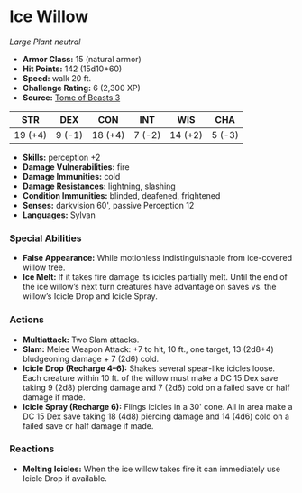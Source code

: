 # Ice Willow

*Large* *Plant* *neutral*

- **Armor Class:** 15 (natural armor)
- **Hit Points:** 142 (15d10+60)
- **Speed:** walk 20 ft.
- **Challenge Rating:** 6 (2,300 XP)
- **Source:** [Tome of Beasts 3](https://koboldpress.com/kpstore/product/tome-of-beasts-2-for-5th-edition/)

| STR | DEX | CON | INT | WIS | CHA |
| --- | --- | --- | --- | --- | --- |
| 19 (+4) | 9 (-1) | 18 (+4) | 7 (-2) | 14 (+2) | 5 (-3) |

- **Skills:** perception +2
- **Damage Vulnerabilities:** fire
- **Damage Immunities:** cold
- **Damage Resistances:** lightning, slashing
- **Condition Immunities:** blinded, deafened, frightened
- **Senses:** darkvision 60', passive Perception 12
- **Languages:** Sylvan
### Special Abilities
- **False Appearance:** While motionless indistinguishable from ice-covered willow tree.
- **Ice Melt:** If it takes fire damage its icicles partially melt. Until the end of the ice willow’s next turn creatures have advantage on saves vs. the willow’s Icicle Drop and Icicle Spray.
### Actions
- **Multiattack:** Two Slam attacks.
- **Slam:** Melee Weapon Attack: +7 to hit, 10 ft., one target, 13 (2d8+4) bludgeoning damage + 7 (2d6) cold.
- **Icicle Drop (Recharge 4–6):** Shakes several spear-like icicles loose. Each creature within 10 ft. of the willow must make a DC 15 Dex save taking 9 (2d8) piercing damage and 7 (2d6) cold on a failed save or half damage if made.
- **Icicle Spray (Recharge 6):** Flings icicles in a 30' cone. All in area make a DC 15 Dex save taking 18 (4d8) piercing damage and 14 (4d6) cold on a failed save or half damage if made.
### Reactions
- **Melting Icicles:** When the ice willow takes fire it can immediately use Icicle Drop if available.

